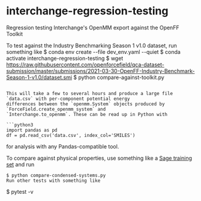 # interchange-regression-testing
Regression testing Interchange's OpenMM export against the OpenFF Toolkit

To test against the Industry Benchmarking Season 1 v1.0 dataset, run something like
$ conda env create --file dev_env.yaml --quiet
$ conda activate interchange-regression-testing
$ wget https://raw.githubusercontent.com/openforcefield/qca-dataset-submission/master/submissions/2021-03-30-OpenFF-Industry-Benchmark-Season-1-v1.0/dataset.smi
$ python compare-against-toolkit.py
```

This will take a few to several hours and produce a large file `data.csv` with per-component potential energy
differences between the `openmm.System` objects produced by `ForceField.create_openmm_system` and
`Interchange.to_openmm`. These can be read up in Python with

```python3
import pandas as pd
df = pd.read_csv('data.csv', index_col='SMILES')
```

for analysis with any Pandas-compatible tool.

To compare against physical properties, use something like a [Sage training
set](https://github.com/openforcefield/openff-sage/blob/main/data-set-curation/physical-property/optimizations/data-sets/sage-train-v1.json) and run
```
$ python compare-condensed-systems.py
Run other tests with something like
```
$ pytest -v
```
